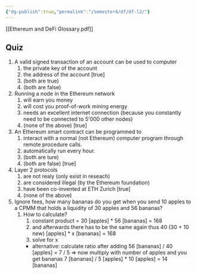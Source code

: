 ```yaml
---
{"dg-publish":true,"permalink":"/semester4/df/df-l2/"}
---
```


[[Ethereum and DeFi Glossary.pdf]]
## Quiz
1. A valid signed transaction of an account can be used to computer
	1. the private key of the account
	2. the address of the account \[true]
	3. (both are true)
	4. (both are false)
2. Running a node in the Ethereum network
	1. will earn you money
	2. will cost you proof-of-work mining energy 
	3. needs an excellent internet connection (because you constantly need to be connected to 5'000 other nodes)
	4. (none of the above) \[true]
3. An Ethereum smart contract can be programmed to 
	1. interact with a normal (not Ethereum) computer program through remote procedure calls.
	2. automatically run every hour.
	3. (both are ture)
	4. (both are false) \[true]
4. Layer 2 protocols
	1. are not realy (only exist in reseach)
	2. are considered illegal (by the Ethereum foundation)
	3. have been co-invented at ETH Zurich \[true]
	4. (none of the above)
5. Ignore fees, how many bananas do you get when you send 10 apples to a CPMM that holds a liquidity of 30 apples and 56 bananas?
	1. How to calculate?
		1. constant product = 30 \[apples] * 56 \[bananas] = 168
		2. and afterwards there has to be the same again thus 40 (30 + 10 new) \[apples] * x \[bananas] = 168
		3. solve for x
		- alternative: calculate ratio after adding 56 \[bananas] / 40 \[apples] = 7 / 5 => now  multiply with number of apples and you get bananas 7 \[bananas] / 5 \[apples] * 10 \[apples] = 14 \[bananas]